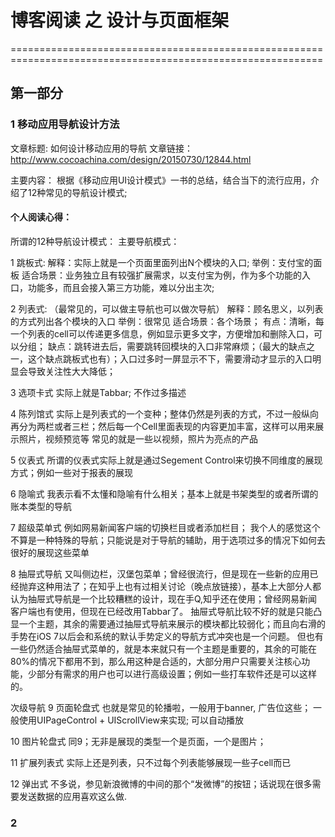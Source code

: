 # 博客阅读 之 设计与页面框架

============================================================================================================

## 第一部分 

### 1 移动应用导航设计方法

文章标题: 如何设计移动应用的导航
文章链接：http://www.cocoachina.com/design/20150730/12844.html

主要内容：
根据《移动应用UI设计模式》一书的总结，结合当下的流行应用，介绍了12种常见的导航设计模式;

#### 个人阅读心得：

所谓的12种导航设计模式：
主要导航模式：

1 跳板式:
解释：实际上就是一个页面里面列出N个模块的入口;
举例：支付宝的面板
适合场景：业务独立且有较强扩展需求，以支付宝为例，作为多个功能的入口，功能多，而且会接入第三方功能，难以分出主次;

2 列表式: （最常见的，可以做主导航也可以做次导航）
解释：顾名思义，以列表的方式列出各个模块的入口
举例：很常见
适合场景：各个场景；
有点：清晰，每一个列表的cell可以传递更多信息，例如显示更多文字，方便增加和删除入口，可以分组；
缺点：跳转进去后，需要跳转回模块的入口非常麻烦；（最大的缺点之一，这个缺点跳板式也有）；入口过多时一屏显示不下，需要滑动才显示的入口明显会导致关注性大大降低；

3 选项卡式
实际上就是Tabbar; 不作过多描述

4 陈列馆式
实际上是列表式的一个变种；整体仍然是列表的方式，不过一般纵向再分为两栏或者三栏；然后每一个Cell里面表现的内容更加丰富，这样可以用来展示照片，视频预览等
常见的就是一些以视频，照片为亮点的产品

5 仪表式
所谓的仪表式实际上就是通过Segement Control来切换不同维度的展现方式；例如一些对于报表的展现

6 隐喻式
我表示看不太懂和隐喻有什么相关；基本上就是书架类型的或者所谓的账本类型的导航

7 超级菜单式
例如网易新闻客户端的切换栏目或者添加栏目；
我个人的感觉这个不算是一种特殊的导航；只能说是对于导航的辅助，用于选项过多的情况下如何去很好的展现这些菜单

8 抽屉式导航
又叫侧边栏，汉堡包菜单；曾经很流行，但是现在一些新的应用已经抛弃这种用法了；在知乎上也有过相关讨论（晚点放链接），基本上大部分人都认为抽屉式导航是一个比较糟糕的设计，现在手Q,知乎还在使用；曾经网易新闻客户端也有使用，但现在已经改用Tabbar了。
抽屉式导航比较不好的就是只能凸显一个主题，其余的需要通过抽屉式导航来展示的模块都比较弱化；而且向右滑的手势在iOS 7以后会和系统的默认手势定义的导航方式冲突也是一个问题。
但也有一些仍然适合抽屉式菜单的，就是本来就只有一个主题是重要的，其余的可能在80%的情况下都用不到，那么用这种是合适的，大部分用户只需要关注核心功能，少部分有需求的用户也可以进行高级设置；例如一些打车软件还是可以这样的。

次级导航
9 页面轮盘式
也就是常见的轮播啦，一般用于banner, 广告位这些；
一般使用UIPageControl + UIScrollView来实现; 可以自动播放

10 图片轮盘式
同9；无非是展现的类型一个是页面，一个是图片；

11 扩展列表式
实际上还是列表，只不过每个列表能够展现一些子cell而已

12 弹出式
不多说，参见新浪微博的中间的那个“发微博”的按钮；话说现在很多需要发送数据的应用喜欢这么做.

### 2